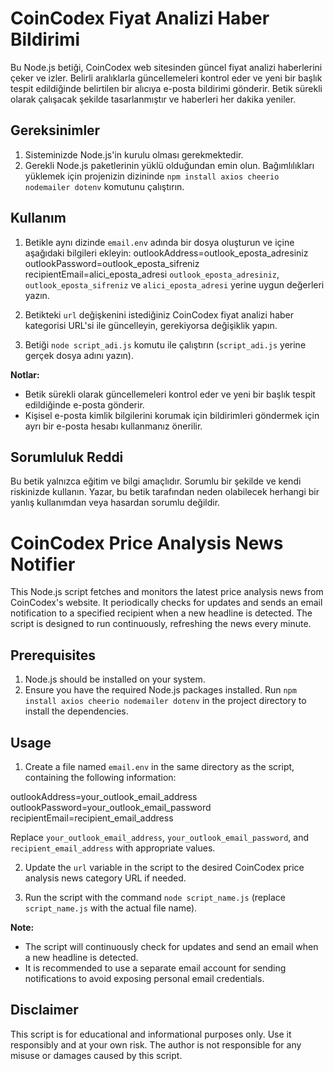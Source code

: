# CoinCodex Fiyat Analizi Haber Bildirimi

Bu Node.js betiği, CoinCodex web sitesinden güncel fiyat analizi haberlerini çeker ve izler. Belirli aralıklarla güncellemeleri kontrol eder ve yeni bir başlık tespit edildiğinde belirtilen bir alıcıya e-posta bildirimi gönderir. Betik sürekli olarak çalışacak şekilde tasarlanmıştır ve haberleri her dakika yeniler.

## Gereksinimler

1. Sisteminizde Node.js'in kurulu olması gerekmektedir.
2. Gerekli Node.js paketlerinin yüklü olduğundan emin olun. Bağımlılıkları yüklemek için projenizin dizininde `npm install axios cheerio nodemailer dotenv` komutunu çalıştırın.

## Kullanım

1. Betikle aynı dizinde `email.env` adında bir dosya oluşturun ve içine aşağıdaki bilgileri ekleyin:
outlookAddress=outlook_eposta_adresiniz
outlookPassword=outlook_eposta_sifreniz
recipientEmail=alici_eposta_adresi
`outlook_eposta_adresiniz`, `outlook_eposta_sifreniz` ve `alici_eposta_adresi` yerine uygun değerleri yazın.

2. Betikteki `url` değişkenini istediğiniz CoinCodex fiyat analizi haber kategorisi URL'si ile güncelleyin, gerekiyorsa değişiklik yapın.

3. Betiği `node script_adi.js` komutu ile çalıştırın (`script_adi.js` yerine gerçek dosya adını yazın).

**Notlar:**
- Betik sürekli olarak güncellemeleri kontrol eder ve yeni bir başlık tespit edildiğinde e-posta gönderir.
- Kişisel e-posta kimlik bilgilerini korumak için bildirimleri göndermek için ayrı bir e-posta hesabı kullanmanız önerilir.

## Sorumluluk Reddi

Bu betik yalnızca eğitim ve bilgi amaçlıdır. Sorumlu bir şekilde ve kendi riskinizde kullanın. Yazar, bu betik tarafından neden olabilecek herhangi bir yanlış kullanımdan veya hasardan sorumlu değildir.



# CoinCodex Price Analysis News Notifier

This Node.js script fetches and monitors the latest price analysis news from CoinCodex's website. It periodically checks for updates and sends an email notification to a specified recipient when a new headline is detected. The script is designed to run continuously, refreshing the news every minute.

## Prerequisites

1. Node.js should be installed on your system.
2. Ensure you have the required Node.js packages installed. Run `npm install axios cheerio nodemailer dotenv` in the project directory to install the dependencies.

## Usage

1. Create a file named `email.env` in the same directory as the script, containing the following information:

outlookAddress=your_outlook_email_address
outlookPassword=your_outlook_email_password
recipientEmail=recipient_email_address

Replace `your_outlook_email_address`, `your_outlook_email_password`, and `recipient_email_address` with appropriate values.

2. Update the `url` variable in the script to the desired CoinCodex price analysis news category URL if needed.

3. Run the script with the command `node script_name.js` (replace `script_name.js` with the actual file name).

**Note:**
- The script will continuously check for updates and send an email when a new headline is detected.
- It is recommended to use a separate email account for sending notifications to avoid exposing personal email credentials.

## Disclaimer

This script is for educational and informational purposes only. Use it responsibly and at your own risk. The author is not responsible for any misuse or damages caused by this script.
